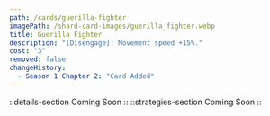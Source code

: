 ```yaml
---
path: /cards/guerilla-fighter
imagePath: /shard-card-images/guerilla_fighter.webp
title: Guerilla Fighter
description: "[Disengage]: Movement speed +15%."
cost: "3"
removed: false
changeHistory:
  - Season 1 Chapter 2: "Card Added"
---
```

::details-section
Coming Soon
::
::strategies-section
Coming Soon
::